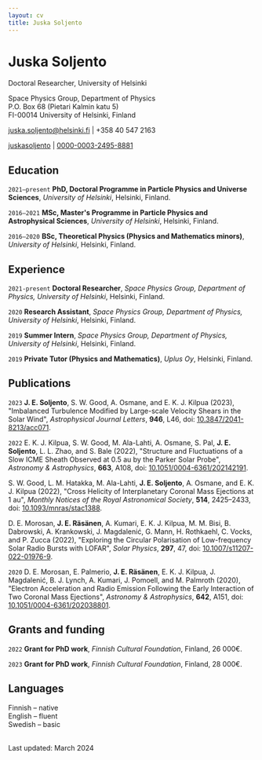 ```yaml
---
layout: cv
title: Juska Soljento
---
```

# Juska Soljento
Doctoral Researcher, University of Helsinki

Space Physics Group, Department of Physics<br/>
P.O. Box 68 (Pietari Kalmin katu 5)<br/>
FI-00014 University of Helsinki, Finland<br/>

juska.soljento@helsinki.fi &#124; +358 40 547 2163

<div id="webaddress"> 
  <a href="https://www.linkedin.com/in/juskasoljento"><i class="fa-brands fa-linkedin"></i> juskasoljento</a>
  | <a href="https://orcid.org/0000-0003-2495-8881"><i class="fa-brands fa-orcid"></i> 0000-0003-2495-8881</a>
</div>



## Education

`2021–present`
**PhD, Doctoral Programme in Particle Physics and Universe Sciences**, *University of Helsinki*, Helsinki, Finland.

`2016–2021`
**MSc, Master's Programme in Particle Physics and Astrophysical Sciences**, *University of Helsinki*, Helsinki, Finland.

`2016–2020`
**BSc, Theoretical Physics (Physics and Mathematics minors)**, *University of Helsinki*, Helsinki, Finland.



## Experience

`2021-present`
**Doctoral Researcher**, *Space Physics Group, Department of Physics, University of Helsinki*, Helsinki, Finland.

`2020`
**Research Assistant**, *Space Physics Group, Department of Physics, University of Helsinki*, Helsinki, Finland.

`2019`
**Summer Intern**, *Space Physics Group, Department of Physics, University of Helsinki*, Helsinki, Finland.

`2019`
**Private Tutor (Physics and Mathematics)**, *Uplus Oy*, Helsinki, Finland.



## Publications

`2023`
**J. E. Soljento**, S. W. Good, A. Osmane, and E. K. J. Kilpua (2023), "Imbalanced Turbulence Modified by Large-scale Velocity Shears in the Solar Wind", *Astrophysical Journal Letters*, **946**, L46, doi: [10.3847/2041-8213/acc071](https://doi.org/10.3847/2041-8213/acc071).

`2022`
E. K. J. Kilpua, S. W. Good, M. Ala-Lahti, A. Osmane, S. Pal, **J. E. Soljento**, L. L. Zhao, and S. Bale (2022), "Structure and Fluctuations of a Slow ICME Sheath Observed at 0.5 au by the Parker Solar Probe", *Astronomy & Astrophysics*, **663**, A108, doi: [10.1051/0004-6361/202142191](https://doi.org/10.1051/0004-6361/202142191).

S. W. Good, L. M. Hatakka, M. Ala-Lahti, **J. E. Soljento**, A. Osmane, and E. K. J. Kilpua (2022), "Cross Helicity of Interplanetary Coronal Mass Ejections at 1 au", *Monthly Notices of the Royal Astronomical Society*, **514**, 2425–2433, doi: [10.1093/mnras/stac1388](https://doi.org/10.1093/mnras/stac1388).

D. E. Morosan, **J. E. Räsänen**, A. Kumari, E. K. J. Kilpua, M. M. Bisi, B. Dabrowski, A. Krankowski, J. Magdalenić, G. Mann, H. Rothkaehl, C. Vocks, and P. Zucca (2022), "Exploring the Circular Polarisation of Low-frequency Solar Radio Bursts with LOFAR", *Solar Physics*, **297**, 47, doi: [10.1007/s11207-022-01976-9](https://doi.org/10.1007/s11207-022-01976-9).

`2020`
D. E. Morosan, E. Palmerio, **J. E. Räsänen**, E. K. J. Kilpua, J. Magdalenić, B. J. Lynch, A. Kumari, J. Pomoell, and M. Palmroth (2020), "Electron Acceleration and Radio Emission Following the Early Interaction of Two Coronal Mass Ejections", *Astronomy & Astrophysics*, **642**, A151, doi: [10.1051/0004-6361/202038801](https://doi.org/10.1051/0004-6361/202038801).



## Grants and funding

`2022`
**Grant for PhD work**, *Finnish Cultural Foundation*, Finland, 26 000€.

`2023`
**Grant for PhD work**, *Finnish Cultural Foundation*, Finland, 28 000€.



## Languages

Finnish – native<br/>
English – fluent<br/>
Swedish – basic

<br/>Last updated: March 2024<br/><br/>


<!-- ### Footer

Last updated: March 2024 -->


